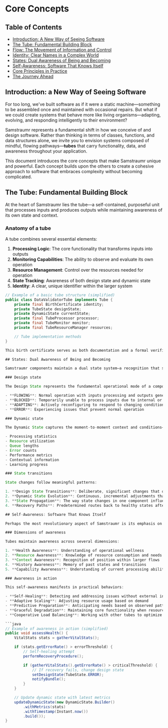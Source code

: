 <!--
Copyright (c) 2025 Eric C. Mumford (@heymumford)

This software was developed with analytical assistance from AI tools 
including Claude 3.7 Sonnet, Claude Code, and Google Gemini Deep Research,
which were used as paid services. All intellectual property rights 
remain exclusively with the copyright holder listed above.

Licensed under the Mozilla Public License 2.0
-->


# Core Concepts

## Table of Contents

- [Introduction: A New Way of Seeing Software](#introduction-a-new-way-of-seeing-software)
- [The Tube: Fundamental Building Block](#the-tube-fundamental-building-block)
- [Flow: The Movement of Information and Control](#flow-the-movement-of-information-and-control)
- [Identity: Clear Names in a Complex World](#identity-clear-names-in-a-complex-world)
- [States: Dual Awareness of Being and Becoming](#states-dual-awareness-of-being-and-becoming)
- [Self-Awareness: Software That Knows Itself](#self-awareness-software-that-knows-itself)
- [Core Principles in Practice](#core-principles-in-practice)
- [The Journey Ahead](#the-journey-ahead)

## Introduction: a New Way of Seeing Software

For too long, we've built software as if it were a static machine—something to be assembled once and maintained with occasional repairs. But what if we could create systems that behave more like living organisms—adapting, evolving, and responding intelligently to their environment?

Samstraumr represents a fundamental shift in how we conceive of and design software. Rather than thinking in terms of classes, functions, and data structures alone, we invite you to envision systems composed of mindful, flowing pathways—**tubes** that carry functionality, data, and awareness throughout your application.

This document introduces the core concepts that make Samstraumr unique and powerful. Each concept builds upon the others to create a cohesive approach to software that embraces complexity without becoming complicated.

## The Tube: Fundamental Building Block

At the heart of Samstraumr lies the tube—a self-contained, purposeful unit that processes inputs and produces outputs while maintaining awareness of its own state and context.

### Anatomy of a tube

A tube combines several essential elements:

1. **Processing Logic**: The core functionality that transforms inputs into outputs
2. **Monitoring Capabilities**: The ability to observe and evaluate its own operation
3. **Resource Management**: Control over the resources needed for operation
4. **State Tracking**: Awareness of both design state and dynamic state
5. **Identity**: A clear, unique identifier within the larger system

```java
// Example of a basic tube structure (simplified)
public class DataValidatorTube implements Tube {
    private final BirthCertificate identity;
    private TubeState designState;
    private DynamicState currentState;
    private final TubeProcessor processor;
    private final TubeMonitor monitor;
    private final TubeResourceManager resources;

    // Tube implementation methods
}

This birth certificate serves as both documentation and a formal verification mechanism, allowing tubes to authenticate themselves and others within the system.

## States: Dual Awareness of Being and Becoming

Samstraumr components maintain a dual state system—a recognition that systems must balance stability with adaptability.

### Design state

The Design State represents the fundamental operational mode of a component—its core condition that changes infrequently but significantly:

- **FLOWING**: Normal operation with inputs processing and outputs generating
- **BLOCKED**: Temporarily unable to process inputs due to internal or external factors
- **ADAPTING**: Actively reconfiguring to respond to changing conditions
- **ERROR**: Experiencing issues that prevent normal operation

### Dynamic state

The Dynamic State captures the moment-to-moment context and conditions—the ephemeral details that shift frequently during operation:

- Processing statistics
- Resource utilization
- Queue lengths
- Error counts
- Performance metrics
- Contextual information
- Learning progress

### State transitions

State changes follow meaningful patterns:

1. **Design State Transitions**: Deliberate, significant changes that often trigger system-wide responses
2. **Dynamic State Evolution**: Continuous, incremental adjustments that reflect operational realities
3. **State Propagation**: The way state changes in one component influence others
4. **Recovery Paths**: Predetermined routes back to healthy states after disruptions

## Self-Awareness: Software That Knows Itself

Perhaps the most revolutionary aspect of Samstraumr is its emphasis on self-awareness—the ability of software components to observe, evaluate, and adjust their own operation.

### Dimensions of awareness

Tubes maintain awareness across several dimensions:

1. **Health Awareness**: Understanding of operational wellness
2. **Resource Awareness**: Knowledge of resource consumption and needs
3. **Context Awareness**: Recognition of position within larger flows
4. **History Awareness**: Memory of past states and transitions
5. **Capability Awareness**: Understanding of current processing abilities

### Awareness in action

This self-awareness manifests in practical behaviors:

- **Self-Healing**: Detecting and addressing issues without external intervention
- **Adaptive Scaling**: Adjusting resource usage based on demand
- **Predictive Preparation**: Anticipating needs based on observed patterns
- **Graceful Degradation**: Maintaining core functionality when resources are constrained
- **Cooperative Load Balancing**: Working with other tubes to optimize system-wide performance

```java
// Example of awareness in action (simplified)
public void assessHealth() {
    VitalStats stats = gatherVitalStats();

    if (stats.getErrorRate() > errorThreshold) {
        // Self-healing attempt
        performRecoveryProcedure();

        if (gatherVitalStats().getErrorRate() > criticalThreshold) {
            // If recovery fails, change design state
            setDesignState(TubeState.ERROR);
            notifyBundle();
        }
    }

    // Update dynamic state with latest metrics
    updateDynamicState(new DynamicState.Builder()
        .withMetrics(stats)
        .withTimestamp(Instant.now())
        .build());
}
```
